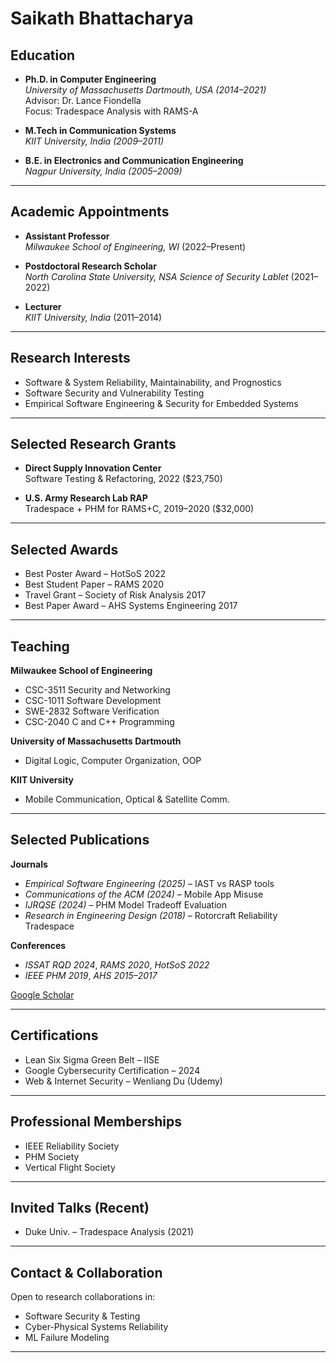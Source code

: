 # Saikath Bhattacharya
  


## Education

- **Ph.D. in Computer Engineering**  
  *University of Massachusetts Dartmouth, USA (2014–2021)*  
  Advisor: Dr. Lance Fiondella  
  Focus: Tradespace Analysis with RAMS-A

- **M.Tech in Communication Systems**  
  *KIIT University, India (2009–2011)*

- **B.E. in Electronics and Communication Engineering**  
  *Nagpur University, India (2005–2009)*

---

## Academic Appointments

- **Assistant Professor**  
  *Milwaukee School of Engineering, WI* (2022–Present)

- **Postdoctoral Research Scholar**  
  *North Carolina State University, NSA Science of Security Lablet* (2021–2022)

- **Lecturer**  
  *KIIT University, India* (2011–2014)

---

## Research Interests

- Software & System Reliability, Maintainability, and Prognostics  
- Software Security and Vulnerability Testing  
- Empirical Software Engineering & Security for Embedded Systems  

---

## Selected Research Grants

- **Direct Supply Innovation Center**  
  Software Testing & Refactoring, 2022 ($23,750)

- **U.S. Army Research Lab RAP**  
  Tradespace + PHM for RAMS+C, 2019–2020 ($32,000)

---

## Selected Awards

- Best Poster Award – HotSoS 2022  
- Best Student Paper – RAMS 2020  
- Travel Grant – Society of Risk Analysis 2017  
- Best Paper Award – AHS Systems Engineering 2017  

---

## Teaching

**Milwaukee School of Engineering**
- CSC-3511 Security and Networking  
- CSC-1011 Software Development  
- SWE-2832 Software Verification  
- CSC-2040 C and C++ Programming

**University of Massachusetts Dartmouth**
- Digital Logic, Computer Organization, OOP  

**KIIT University**
- Mobile Communication, Optical & Satellite Comm.

---

## Selected Publications

**Journals**
- *Empirical Software Engineering (2025)* – IAST vs RASP tools  
- *Communications of the ACM (2024)* – Mobile App Misuse  
- *IJRQSE (2024)* – PHM Model Tradeoff Evaluation  
- *Research in Engineering Design (2018)* – Rotorcraft Reliability Tradespace  

**Conferences**
- *ISSAT RQD 2024*, *RAMS 2020*, *HotSoS 2022*  
- *IEEE PHM 2019*, *AHS 2015–2017*

[Google Scholar](https://scholar.google.com/citations?user=D2nEigIAAAAJ&hl=en)

---

## Certifications

- Lean Six Sigma Green Belt – IISE  
- Google Cybersecurity Certification – 2024  
- Web & Internet Security – Wenliang Du (Udemy)

---

## Professional Memberships

- IEEE Reliability Society  
- PHM Society  
- Vertical Flight Society  

---

## Invited Talks (Recent)

- Duke Univ. – Tradespace Analysis (2021)

---

## Contact & Collaboration

Open to research collaborations in:
- Software Security & Testing  
- Cyber-Physical Systems Reliability  
- ML Failure Modeling

---
